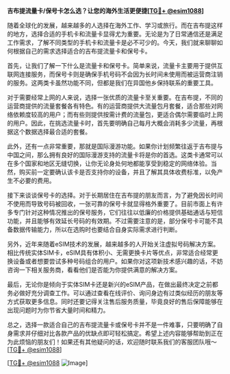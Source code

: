 **吉布提流量卡/保号卡怎么选？让您的海外生活更便捷[[TG💪+ @esim1088](https://t.me/s/esim1088)]**

随着全球化的发展，越来越多的人选择在海外工作、学习或旅行。而在吉布提这样的地方，选择合适的手机卡和流量卡显得尤为重要。无论是为了日常通信还是满足工作需求，了解不同类型的手机卡和流量卡是必不可少的。今天，我们就来聊聊如何根据自己的需求选择适合的吉布提流量卡和保号卡。

首先，让我们了解一下什么是流量卡和保号卡。简单来说，流量卡主要用于提供互联网连接服务，而保号卡则是确保手机号码不会因为长时间未使用而被运营商注销的服务。这两类卡虽然功能不同，但都是我们在异国他乡保持联系的重要工具。

对于需要经常上网的人来说，选择一张优质的流量卡至关重要。在吉布提，不同的运营商提供的流量套餐各有特色。有的运营商提供大流量包月套餐，适合那些对网络依赖度较高的用户；而有些则提供按需计费的流量包，更适合偶尔需要临时上网的用户。因此，在挑选流量卡时，首先要明确自己每月大概会消耗多少流量，再根据这个数据选择最合适的套餐。

此外，还有一点非常重要，那就是国际漫游功能。如果你计划频繁往返于吉布提与中国之间，那么拥有良好的国际漫游支持的流量卡将是你的首选。这类卡通常可以在多个国家和地区无缝切换，让你无论身处何地都能享受到稳定的网络体验。当然，购买前一定要确认该卡是否支持你的设备，并且了解其具体收费标准，以免产生不必要的费用。

接下来谈谈保号卡的选择。对于长期居住在吉布提的朋友而言，为了避免因长时间不使用而导致号码被回收，一张可靠的保号卡就显得格外重要了。目前市面上有许多专门针对这种情况推出的保号服务，它们往往以低廉的价格提供基础通话与短信功能，并且能够有效延长号码的有效期。不过需要注意的是，部分保号卡可能不具备数据传输能力，所以在选购时也要结合自身实际需求进行判断。

另外，近年来随着eSIM技术的发展，越来越多的人开始关注虚拟号码解决方案。相比传统实体SIM卡，eSIM具有体积小、无需更换卡片等优点，非常适合经常更换设备或者想要尝试多种号码组合的用户。如果你对这项新技术感兴趣的话，不妨咨询一下相关服务商，看看他们是否能为你提供满意的解决方案。

最后，无论你是倾向于实体SIM卡还是新兴的eSIM产品，在做出最终决定之前都务必做好充分调查工作。可以通过查看在线评价、询问身边有过类似经历的朋友等方式获取更多信息。同时还要记得关注售后服务质量，毕竟良好的售后保障能够在出现问题时为你节省大量时间和精力。

总之，选择一款适合自己的吉布提流量卡或保号卡并不是一件难事，只要明确了自身需求并仔细对比各款产品的优缺点即可轻松搞定。希望上述内容能够帮助到正在为此烦恼的朋友们！如果还有其他疑问的话，欢迎随时联系我们的客服团队哦～[[TG💪+ @esim1088](https://t.me/s/esim1088)]

[[TG💪+ @esim1088](https://t.me/s/esim1088) ![Image](https://i.postimg.cc/4NQfJmqS/Snipaste-2025-05-13-00-14-12.png)]